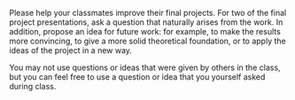 Please help your classmates improve their final projects.  For two of
the final project presentations, ask a question that naturally arises
from the work. In addition, propose an idea for future work: for
example, to make the results more convincing, to give a more solid
theoretical foundation, or to apply the ideas of the project in a new
way. 

You may not use questions or ideas that were given by others in the
class, but you can feel free to use a question or idea that you
yourself asked during class.

